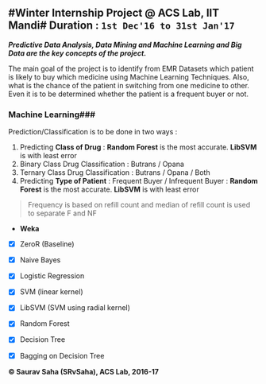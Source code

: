 #Winter Internship Project @ ACS Lab, IIT Mandi#
**Duration** : `1st Dec'16 to 31st Jan'17`
----
__*Predictive Data Analysis, Data Mining and Machine Learning and Big Data are the key concepts of the project.*__

The main goal of the project is to identify from EMR Datasets which patient is likely to buy which medicine using Machine Learning Techniques. Also, what is the chance of the patient in switching from one medicine to other. Even it is to be determined whether the patient is a frequent buyer or not.
### Machine Learning###
Prediction/Classification is to be done in two ways : 
 1.  Predicting __Class of Drug__ : __Random Forest__ is the most accurate. __LibSVM__ is with least error
   1. Binary Class Drug Classification : Butrans / Opana
   2. Ternary Class Drug Classification : Butrans / Opana / Both 
 2.  Predicting __Type of Patient__ : Frequent Buyer / Infrequent Buyer : __Random Forest__ is the most accurate. __LibSVM__ is with least error
 > Frequency is based on refill count and median of refill count is used to separate F and NF  

 * __Weka__
  -  [x]  ZeroR (Baseline)
  -  [x]  Naive Bayes
  -  [x]  Logistic Regression 
  -  [x]  SVM (linear kernel)
  -  [x]  LibSVM (SVM using radial kernel)
  -  [x]  Random Forest
  -  [x]  Decision Tree
  -  [x]  Bagging on Decision Tree
    


**&copy; Saurav Saha (SRvSaha), ACS Lab, 2016-17**
